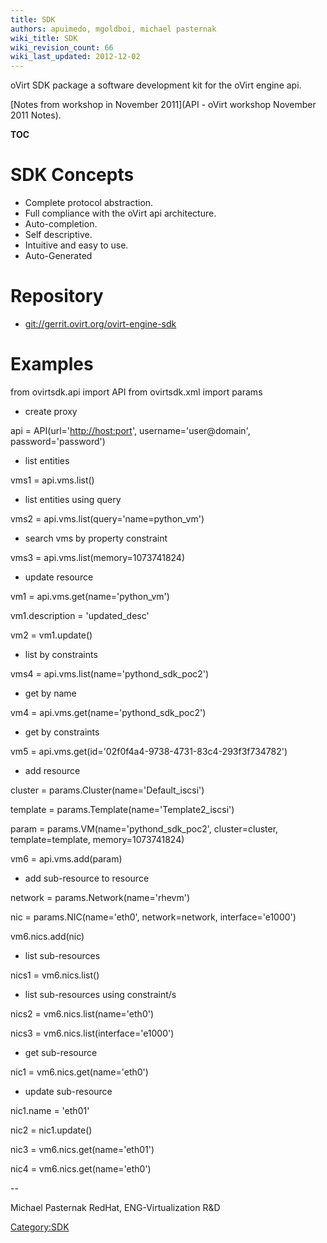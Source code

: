 ```yaml
---
title: SDK
authors: apuimedo, mgoldboi, michael pasternak
wiki_title: SDK
wiki_revision_count: 66
wiki_last_updated: 2012-12-02
---
```


oVirt SDK package a software development kit for the oVirt engine api.

[Notes from workshop in November 2011](API - oVirt workshop November 2011 Notes).

__TOC__

# SDK Concepts

*   Complete protocol abstraction.
*   Full compliance with the oVirt api architecture.
*   Auto-completion.
*   Self descriptive.
*   Intuitive and easy to use.
*   Auto-Generated

# Repository

*   <git://gerrit.ovirt.org/ovirt-engine-sdk>

# Examples

from ovirtsdk.api import API from ovirtsdk.xml import params

*   create proxy

api = API(url='[http://host:port](http://host:port)', username='user@domain', password='password')

*   list entities

vms1 = api.vms.list()

*   list entities using query

vms2 = api.vms.list(query='name=python_vm')

*   search vms by property constraint

vms3 = api.vms.list(memory=1073741824)

*   update resource

vm1 = api.vms.get(name='python_vm')

vm1.description = 'updated_desc'

vm2 = vm1.update()

*   list by constraints

vms4 = api.vms.list(name='pythond_sdk_poc2')

*   get by name

vm4 = api.vms.get(name='pythond_sdk_poc2')

*   get by constraints

vm5 = api.vms.get(id='02f0f4a4-9738-4731-83c4-293f3f734782')

*   add resource

cluster = params.Cluster(name='Default_iscsi')

template = params.Template(name='Template2_iscsi')

param = params.VM(name='pythond_sdk_poc2', cluster=cluster, template=template, memory=1073741824)

vm6 = api.vms.add(param)

*   add sub-resource to resource

network = params.Network(name='rhevm')

nic = params.NIC(name='eth0', network=network, interface='e1000')

vm6.nics.add(nic)

*   list sub-resources

nics1 = vm6.nics.list()

*   list sub-resources using constraint/s

nics2 = vm6.nics.list(name='eth0')

nics3 = vm6.nics.list(interface='e1000')

*   get sub-resource

nic1 = vm6.nics.get(name='eth0')

*   update sub-resource

nic1.name = 'eth01'

nic2 = nic1.update()

nic3 = vm6.nics.get(name='eth01')

nic4 = vm6.nics.get(name='eth0')

--

Michael Pasternak RedHat, ENG-Virtualization R&D

<Category:SDK>
